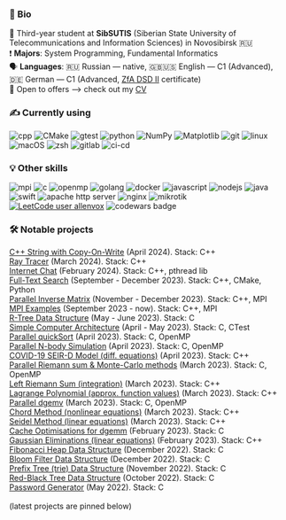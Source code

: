 ### 🔖  Bio
📖 Third-year student at **SibSUTIS** (Siberian State University of Telecommunications and Information Sciences) in Novosibirsk 🇷🇺
<br>
❗ **Majors**: System Programming, Fundamental Informatics
<br>
🗣 **Languages**: 🇷🇺 Russian — native, 🇬🇧🇺🇸 English — C1 (Advanced), 🇩🇪 German — C1 (Advanced, [ZfA DSD II](https://www.auslandsschulwesen.de/Webs/ZfA/DE/Deutsch-lernen/DSD/DSD-II/dsd-II_node.html) certificate)
<br>
👷 Open to offers —> check out my [CV](https://allenvox.github.io/docs/grigoryev-cv-2024-en.pdf)
<br>
### ✍  Currently using
![cpp](https://img.shields.io/badge/c++-%2300599C.svg?&style=flat&logo=c%2B%2B&logoColor=white)
![CMake](https://img.shields.io/badge/CMake-%23008FBA.svg?style=flat&logo=cmake&logoColor=white)
![gtest](https://img.shields.io/badge/gtest-%23F05033.svg?&style=flat&logo=google&logoColor=white)
![python](https://img.shields.io/badge/python-3670A0?style=flat&logo=python&logoColor=ffdd54)
![NumPy](https://img.shields.io/badge/numpy-%23013243.svg?style=flat&logo=numpy&logoColor=white)
![Matplotlib](https://img.shields.io/badge/Matplotlib-%23ffffff.svg?style=flat&logo=Matplotlib&logoColor=black)
![git](https://img.shields.io/badge/git-%23F05033.svg?&style=flat&logo=git&logoColor=white)
![linux](https://img.shields.io/badge/linux-FEE12B?style=flat&logo=linux&logoColor=black)
![macOS](https://img.shields.io/badge/macOS-%23181717.svg?style=flat&logo=apple&logoColor=white)
![zsh](https://img.shields.io/badge/zsh-%23181717.svg?&style=flat&logo=gnu-bash&logoColor=white)
![gitlab](https://img.shields.io/badge/gitlab-%23181717.svg?style=flat&logo=gitlab&logoColor=white)
![ci-cd](https://img.shields.io/badge/CI/CD-%23121011.svg?style=flat&logo=github&logoColor=white)
<br>
### 💡 Other skills
![mpi](https://img.shields.io/badge/mpi-%2300599C.svg?&style=flat&logo=c%2B%2B&logoColor=white)
![c](https://img.shields.io/badge/c-%2300599C.svg?&style=flat&logo=c&logoColor=white)
![openmp](https://img.shields.io/badge/omp-%2300599C.svg?&style=flat&logo=c&logoColor=white)
![golang](https://img.shields.io/badge/go-%2300ADD8.svg?&style=flat&logo=go&logoColor=white)
![docker](https://img.shields.io/badge/docker-%230db7ed.svg?style=flat&logo=docker&logoColor=white)
![javascript](https://img.shields.io/badge/javascript-%23323330.svg?&style=flat&logo=javascript&logoColor=%23F7DF1E)
![nodejs](https://img.shields.io/badge/node.js-%2343853D.svg?&style=flat&logo=node.js&logoColor=white)
![java](https://img.shields.io/badge/java-%23ED8B00.svg?&style=flat&logo=oracle&logoColor=white)
![swift](https://img.shields.io/badge/swift-%23FA7343.svg?&style=flat&logo=swift&logoColor=white)
![apache http server](https://img.shields.io/badge/Apache%20HTTP%20Server-%23D42029.svg?style=flat&logo=apache&logoColor=white)
![nginx](https://img.shields.io/badge/nginx-%23009639.svg?style=flat&logo=nginx&logoColor=white)
![mikrotik](https://img.shields.io/badge/mikrotik-%23181717.svg?style=flat&logo=mikrotik&logoColor=white)
<br>
[![LeetCode user allenvox](https://img.shields.io/badge/dynamic/json?style=flat&labelColor=black&color=%23ffa116&label=Solved&query=solvedOverTotal&url=https%3A%2F%2Fleetcode-badge.vercel.app%2Fapi%2Fusers%2Fallenvox&logo=leetcode&logoColor=yellow)](https://leetcode.com/allenvox/)
![codewars badge](https://www.codewars.com/users/allenvox/badges/small)
<br>
### 🛠 Notable projects
[C++ String with Copy-On-Write](https://github.com/allenvox/string-cow) (April 2024). Stack: C++<br>
[Ray Tracer](https://github.com/allenvox/ray-tracer) (March 2024). Stack: C++<br>
[Internet Chat](https://github.com/allenvox/chat-pthread) (February 2024). Stack: C++, pthread lib<br>
[Full-Text Search](https://github.com/allenvox/full-text-search) (September - December 2023). Stack: C++, CMake, Python<br>
[Parallel Inverse Matrix](https://github.com/allenvox/mpi-inverse-matrix) (November - December 2023). Stack: C++, MPI<br>
[MPI Examples](https://github.com/allenvox/mpi-examples) (September 2023 - now). Stack: C++, MPI<br>
[R-Tree Data Structure](https://github.com/allenvox/rtree) (May - June 2023). Stack: C<br>
[Simple Computer Architecture](https://github.com/allenvox/simple-computer) (April - May 2023). Stack: C, CTest<br>
[Parallel quickSort](https://github.com/allenvox/task-parallelism) (April 2023). Stack: C, OpenMP<br>
[Parallel N-body Simulation](https://github.com/allenvox/n-body) (April 2023). Stack: C, OpenMP<br>
[COVID-19 SEIR-D Model (diff. equations)](https://github.com/allenvox/seird-model) (April 2023). Stack: C++<br>
[Parallel Riemann sum & Monte-Carlo methods](https://github.com/allenvox/parallel-integration) (March 2023). Stack: C, OpenMP<br>
[Left Riemann Sum (integration)](https://github.com/allenvox/left-riemann-sum) (March 2023). Stack: C++<br>
[Lagrange Polynomial (approx. function values)](https://github.com/allenvox/lagrange-polynomial) (March 2023). Stack: C++<br>
[Parallel dgemv](https://github.com/allenvox/dgemv) (March 2023). Stack: C, OpenMP<br>
[Chord Method (nonlinear equations)](https://github.com/allenvox/chord-method) (March 2023). Stack: C++<br>
[Seidel Method (linear equations)](https://github.com/allenvox/seidel-method) (March 2023). Stack: C++<br>
[Cache Optimisations for dgemm](https://github.com/allenvox/cache-dgemm) (February 2023). Stack: C<br>
[Gaussian Eliminations (linear equations)](https://github.com/allenvox/gaussian-eliminations) (February 2023). Stack: C++<br>
[Fibonacci Heap Data Structure](https://github.com/allenvox/fibonacci-heap) (December 2022). Stack: C<br>
[Bloom Filter Data Structure](https://github.com/allenvox/bloom-filter) (December 2022). Stack: C<br>
[Prefix Tree (trie) Data Structure](https://github.com/allenvox/prefix-tree) (November 2022). Stack: C<br>
[Red-Black Tree Data Structure](https://github.com/allenvox/red-black-tree) (October 2022). Stack: C<br>
[Password Generator](https://github.com/allenvox/pawg) (May 2022). Stack: C<br>
<br>
(latest projects are pinned below)
